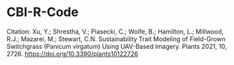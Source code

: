 # CBI-R-Code
Citation: Xu, Y.; Shrestha, V.; Piasecki, C.; Wolfe, B.; Hamilton, L.; Millwood, R.J.; Mazarei, M.; Stewart, C.N. Sustainability Trait Modeling of Field-Grown Switchgrass (Panicum virgatum) Using UAV-Based Imagery. Plants 2021, 10, 2726. https://doi.org/10.3390/plants10122726
